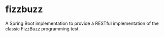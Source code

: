 # fizzbuzz
A Spring Boot implementation to provide a RESTful implementation of the classic FizzBuzz programming test.
